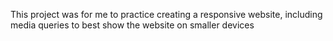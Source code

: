 This project was for me to practice creating a responsive website, including media queries to best show the website on smaller devices